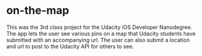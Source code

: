 # on-the-map
This was the 3rd class project for the Udacity iOS Developer Nanodegree. 
The app lets the user see various pins on a map that Udacity students have submitted with an accompanying url.
The user can also submit a location and url to post to the Udacity API for others to see.
